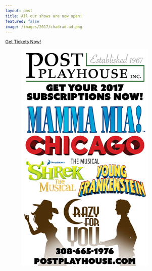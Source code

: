 ```yaml
---
layout: post
title: All our shows are now open!
featured: false
image: /images/2017/chadrad-ad.png
---
```


<a class="button" href="{{ site.tickets_link }}" >Get Tickets Now!</a><br>

<img src="/images/2017/chadrad-ad.png" style="display: block; margin: auto;" />
